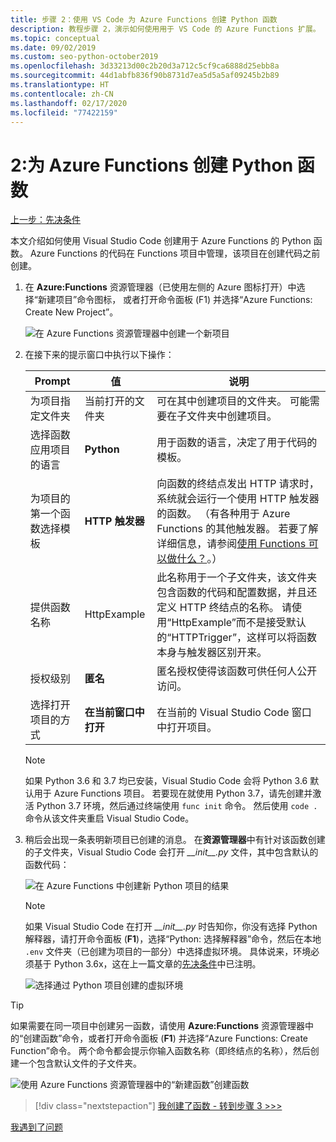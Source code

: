 ```yaml
---
title: 步骤 2：使用 VS Code 为 Azure Functions 创建 Python 函数
description: 教程步骤 2，演示如何使用用于 VS Code 的 Azure Functions 扩展。
ms.topic: conceptual
ms.date: 09/02/2019
ms.custom: seo-python-october2019
ms.openlocfilehash: 3d33213d00c2b20d3a712c5cf9ca6888d25ebb8a
ms.sourcegitcommit: 44d1abfb836f90b8731d7ea5d5a5af09245b2b89
ms.translationtype: HT
ms.contentlocale: zh-CN
ms.lasthandoff: 02/17/2020
ms.locfileid: "77422159"
---
```

# <a name="2-create-a-python-function-for-azure-functions"></a>2:为 Azure Functions 创建 Python 函数

[上一步：先决条件](tutorial-vs-code-serverless-python-01.md)

本文介绍如何使用 Visual Studio Code 创建用于 Azure Functions 的 Python 函数。 Azure Functions 的代码在 Functions  项目中管理，该项目在创建代码之前创建。

1. 在 **Azure:Functions** 资源管理器（已使用左侧的 Azure 图标打开）中选择“新建项目”命令图标，  或者打开命令面板 (F1) 并选择“Azure Functions:  Create New Project”。

    ![在 Azure Functions 资源管理器中创建一个新项目](media/tutorial-vs-code-serverless-python/create-a-new-project-in-azure-functions-explorer.png)

1. 在接下来的提示窗口中执行以下操作：

    | Prompt | 值 | 说明 |
    | --- | --- | --- |
    | 为项目指定文件夹 | 当前打开的文件夹 | 可在其中创建项目的文件夹。 可能需要在子文件夹中创建项目。 |
    | 选择函数应用项目的语言 | **Python** | 用于函数的语言，决定了用于代码的模板。 |
    | 为项目的第一个函数选择模板 | **HTTP 触发器** | 向函数的终结点发出 HTTP 请求时，系统就会运行一个使用 HTTP 触发器的函数。 （有各种用于 Azure Functions 的其他触发器。 若要了解详细信息，请参阅[使用 Functions 可以做什么？](/azure/azure-functions/functions-overview#what-can-i-do-with-functions)。） |
    | 提供函数名称 | HttpExample | 此名称用于一个子文件夹，该文件夹包含函数的代码和配置数据，并且还定义 HTTP 终结点的名称。 请使用“HttpExample”而不是接受默认的“HTTPTrigger”，这样可以将函数本身与触发器区别开来。 |
    | 授权级别 | **匿名** | 匿名授权使得该函数可供任何人公开访问。 |
    | 选择打开项目的方式 | **在当前窗口中打开** | 在当前的 Visual Studio Code 窗口中打开项目。 |

    > [!NOTE]
    > 如果 Python 3.6 和 3.7 均已安装，Visual Studio Code 会将 Python 3.6 默认用于 Azure Functions 项目。 若要现在就使用 Python 3.7，请先创建并激活 Python 3.7 环境，然后通过终端使用 `func init` 命令。 然后使用 `code .` 命令从该文件夹重启 Visual Studio Code。

1. 稍后会出现一条表明新项目已创建的消息。 在**资源管理器**中有针对该函数创建的子文件夹，Visual Studio Code 会打开 *\_\_init\_\_.py* 文件，其中包含默认的函数代码：

    ![在 Azure Functions 中创建新 Python 项目的结果](media/tutorial-vs-code-serverless-python/display-results-of-new-python-project-in-azure-functions.png)

    > [!NOTE]
    > 如果 Visual Studio Code 在打开 *\_\_init\_\_.py* 时告知你，你没有选择 Python 解释器，请打开命令面板 (**F1**)，选择“Python:  选择解释器”命令，然后在本地 `.env` 文件夹（已创建为项目的一部分）中选择虚拟环境。 具体说来，环境必须基于 Python 3.6x，这在上一篇文章的[先决条件](tutorial-vs-code-serverless-python-01.md#prerequisites)中已注明。
    >
    > ![选择通过 Python 项目创建的虚拟环境](media/tutorial-vs-code-serverless-python/select-virtual-environment-created-with-the-python-project.png)

> [!TIP]
> 如果需要在同一项目中创建另一函数，请使用  **Azure:Functions** 资源管理器中的“创建函数”命令，或者打开命令面板 (**F1**) 并选择“Azure Functions:  Create Function”命令。 两个命令都会提示你输入函数名称（即终结点的名称），然后创建一个包含默认文件的子文件夹。
>
> ![使用 Azure Functions 资源管理器中的“新建函数”创建函数](media/tutorial-vs-code-serverless-python/create-new-functions-in-azure-functions-explorer.png)

> [!div class="nextstepaction"]
> [我创建了函数 - 转到步骤 3 >>>](tutorial-vs-code-serverless-python-03.md)

[我遇到了问题](https://www.research.net/r/PWZWZ52?tutorial=vscode-functions-python&step=02-create-function)
